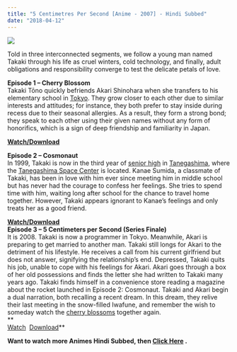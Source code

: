 ```yaml
---
title: "5 Centimetres Per Second [Anime - 2007] - Hindi Subbed"
date: "2018-04-12"
---
```


[![](https://4.bp.blogspot.com/-D0NG68okF-Q/WruRu3sm4dI/AAAAAAAABcc/A3uDwzT52w8w0Bh2Zw09OqHIL-LVd6_0gCLcBGAs/s320/OmJ7D.png)](https://4.bp.blogspot.com/-D0NG68okF-Q/WruRu3sm4dI/AAAAAAAABcc/A3uDwzT52w8w0Bh2Zw09OqHIL-LVd6_0gCLcBGAs/s1600/OmJ7D.png)

Told in three interconnected segments, we follow a young man named Takaki through his life as cruel winters, cold technology, and finally, adult obligations and responsibility converge to test the delicate petals of love.

**Episode 1 – Cherry Blossom**  
Takaki Tōno quickly befriends Akari Shinohara when she transfers to his elementary school in [Tokyo](https://en.m.wikipedia.org/wiki/Tokyo "Tokyo"). They grow closer to each other due to similar interests and attitudes; for instance, they both prefer to stay inside during recess due to their seasonal allergies. As a result, they form a strong bond; they speak to each other using their given names without any form of honorifics, which is a sign of deep friendship and familiarity in Japan.  
  
**[Watch/Download](http://destyy.com/wYqzMf)**  
  
**Episode 2 – Cosmonaut**  
In 1999, Takaki is now in the third year of [senior high](https://en.m.wikipedia.org/wiki/Education_in_Japan#School_grades "Education in Japan") in [Tanegashima](https://en.m.wikipedia.org/wiki/Tanegashima "Tanegashima"), where the [Tanegashima Space Center](https://en.m.wikipedia.org/wiki/Tanegashima_Space_Center "Tanegashima Space Center") is located. Kanae Sumida, a classmate of Takaki, has been in love with him ever since meeting him in middle school but has never had the courage to confess her feelings. She tries to spend time with him, waiting long after school for the chance to travel home together. However, Takaki appears ignorant to Kanae’s feelings and only treats her as a good friend.   
  
**[Watch/Download](http://gestyy.com/wIK1R0)**  
**Episode 3 – 5 Centimeters per Second (Series Finale)**  
It is 2008. Takaki is now a programmer in Tokyo. Meanwhile, Akari is preparing to get married to another man. Takaki still longs for Akari to the detriment of his lifestyle. He receives a call from his current girlfriend but does not answer, signifying the relationship’s end. Depressed, Takaki quits his job, unable to cope with his feelings for Akari. Akari goes through a box of her old possessions and finds the letter she had written to Takaki many years ago. Takaki finds himself in a convenience store reading a magazine about the rocket launched in Episode 2: Cosmonaut. Takaki and Akari begin a dual narration, both recalling a recent dream. In this dream, they relive their last meeting in the snow-filled Iwafune, and remember the wish to someday watch the [cherry blossoms](https://en.m.wikipedia.org/wiki/Cherry_blossom "Cherry blossom") together again.  
**  
[Watch](http://ceesty.com/wI2Xt2)  [Download](http://ceesty.com/wI2XbG)**

**Want to watch more Animes Hindi Subbed, then [Click Here](http://ceesty.com/wI277C) .**
